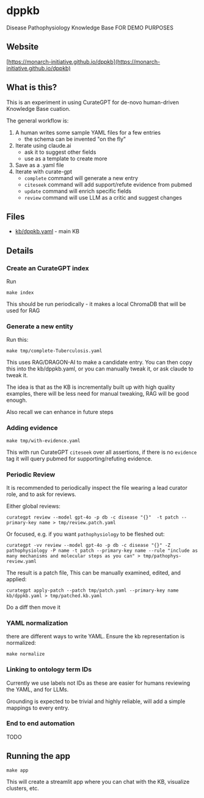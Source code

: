 # dppkb

Disease Pathophysiology Knowledge Base FOR DEMO PURPOSES

## Website

[https://monarch-initiative.github.io/dppkb](https://monarch-initiative.github.io/dppkb)

## What is this?

This is an experiment in using CurateGPT for de-novo human-driven Knowledge Base cuation.

The general workflow is:

1. A human writes some sample YAML files for a few entries
   - the schema can be invented "on the fly"
2. Iterate using claude.ai
   - ask it to suggest other fields
   - use as a template to create more
3. Save as a .yaml file
4. Iterate with curate-gpt
   - `complete` command will generate a new entry
   - `citeseek` command will add support/refute evidence from pubmed
   - `update` command will enrich specific fields
   - `review` command will use LLM as a critic and suggest changes


## Files

- [kb/dppkb.yaml](kb/dppkb.yaml) - main KB


## Details

### Create an CurateGPT index

Run

`make index`

This should be run periodically - it makes a local ChromaDB that will be used for RAG

### Generate a new entity

Run this:

`make tmp/complete-Tuberculosis.yaml`

This uses RAG/DRAGON-AI to make a candidate entry. You can then copy this into the kb/dppkb.yaml, or
you can manually tweak it, or ask claude to tweak it.

The idea is that as the KB is incrementally built up with high quality examples, there will be
less need for manual tweaking, RAG will be good enough.

Also recall we can enhance in future steps

### Adding evidence

`make tmp/with-evidence.yaml`

This with run CurateGPT `citeseek` over all assertions, if there is no `evidence` tag it will
query pubmed for supporting/refuting evidence.

### Periodic Review

It is recommended to periodically inspect the file wearing a lead curator role, and to ask for reviews.

Either global reviews:

`curategpt review --model gpt-4o -p db -c disease "{}"  -t patch --primary-key name > tmp/review.patch.yaml`

Or focused, e.g. if you want `pathophysiology` to be fleshed out:

`curategpt -vv review --model gpt-4o -p db -c disease "{}" -Z pathophysiology -P name -t patch --primary-key name --rule "include as many mechanisms and molecular steps as you can" > tmp/pathophys-review.yaml`

The result is a patch file, This can be manually examined, edited, and applied:

`curategpt apply-patch --patch tmp/patch.yaml --primary-key name kb/dppkb.yaml > tmp/patched.kb.yaml`

Do a diff then move it

### YAML normalization

there are different ways to write YAML. Ensure the kb representation is normalized:

`make normalize`

### Linking to ontology term IDs

Currently we use labels not IDs as these are easier for humans reviewing the YAML, and for LLMs.

Grounding is expected to be trivial and highly reliable, will add a simple mappings to every entry.

### End to end automation

TODO

## Running the app

`make app`

This will create a streamlit app where you can chat with the KB, visualize clusters, etc.

